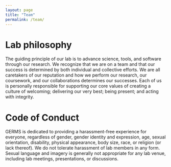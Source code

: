 ```yaml
---
layout: page
title: "Team"
permalink: /team/
---
```


# Lab philosophy

The guiding principle of our lab is to advance science, tools, and software through our research.  We recognize that we are on a team and that our success is determined by both individual and collective efforts.  We are all caretakers of our reputation and how we perform our research, our coursework, and our collaborations determines our successes. Each of us is personally responsible for supporting our core values of creating a culture of welcoming; delivering our very best; being present; and acting with integrity.

# Code of Conduct

GERMS is dedicated to providing a harassment-free experience for everyone, regardless of gender, gender identity and expression, age, sexual orientation, disability, physical appearance, body size, race, or religion (or lack thereof). We do not tolerate harassment of lab members in any form. Sexual language and imagery is generally not appropriate for any lab venue, including lab meetings, presentations, or discussions. 

